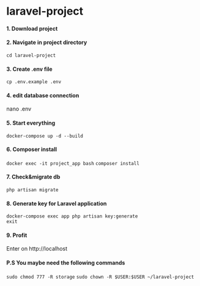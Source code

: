 # laravel-project

#### 1. Download project  

#### 2. Navigate in project directory  
`cd laravel-project`
 
#### 3. Create .env file
`cp .env.example .env`  

#### 4. edit database connection
nano .env

#### 5. Start everything
`docker-compose up -d --build`  

#### 6. Composer install
`docker exec -it project_app bash`
`composer install`

#### 7. Check&migrate db
`php artisan migrate`

#### 8. Generate key for Laravel application
`docker-compose exec app php artisan key:generate`  
`exit`

#### 9. Profit
Enter on http://localhost  

#### P.S You maybe need the following commands
`sudo chmod 777 -R storage`
`sudo chown -R $USER:$USER ~/laravel-project`
